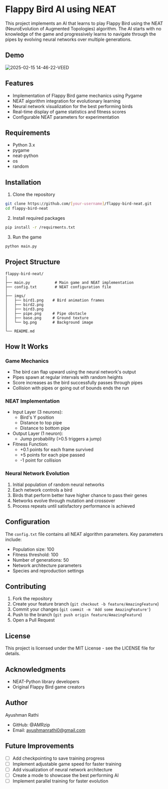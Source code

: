 # Flappy Bird AI using NEAT

This project implements an AI that learns to play Flappy Bird using the NEAT (NeuroEvolution of Augmented Topologies) algorithm. The AI starts with no knowledge of the game and progressively learns to navigate through the pipes by evolving neural networks over multiple generations.

## Demo

![2025-02-15 14-46-22-VEED](https://github.com/user-attachments/assets/31a00787-70fe-46f3-8c72-a9c1e1125c91)

## Features

- Implementation of Flappy Bird game mechanics using Pygame
- NEAT algorithm integration for evolutionary learning
- Neural network visualization for the best performing birds
- Real-time display of game statistics and fitness scores
- Configurable NEAT parameters for experimentation

## Requirements

- Python 3.x
- pygame
- neat-python
- os
- random

## Installation

1. Clone the repository
```bash
git clone https://github.com/[your-username]/flappy-bird-neat.git
cd flappy-bird-neat
```

2. Install required packages
```bash
pip install -r /requirments.txt
```

3. Run the game
```bash
python main.py
```

## Project Structure

```
flappy-bird-neat/
│
├── main.py           # Main game and NEAT implementation
├── config.txt        # NEAT configuration file
│
├── imgs/
│   ├── bird1.png    # Bird animation frames
│   ├── bird2.png
│   ├── bird3.png
│   ├── pipe.png     # Pipe obstacle
│   ├── base.png     # Ground texture
│   └── bg.png       # Background image
│
└── README.md
```

## How It Works

### Game Mechanics
- The bird can flap upward using the neural network's output
- Pipes spawn at regular intervals with random heights
- Score increases as the bird successfully passes through pipes
- Collision with pipes or going out of bounds ends the run

### NEAT Implementation
- Input Layer (3 neurons):
  - Bird's Y position
  - Distance to top pipe
  - Distance to bottom pipe
- Output Layer (1 neuron):
  - Jump probability (>0.5 triggers a jump)
- Fitness Function:
  - +0.1 points for each frame survived
  - +5 points for each pipe passed
  - -1 point for collision

### Neural Network Evolution
1. Initial population of random neural networks
2. Each network controls a bird
3. Birds that perform better have higher chance to pass their genes
4. Networks evolve through mutation and crossover
5. Process repeats until satisfactory performance is achieved

## Configuration

The `config.txt` file contains all NEAT algorithm parameters. Key parameters include:

- Population size: 100
- Fitness threshold: 100
- Number of generations: 50
- Network architecture parameters
- Species and reproduction settings

## Contributing

1. Fork the repository
2. Create your feature branch (`git checkout -b feature/AmazingFeature`)
3. Commit your changes (`git commit -m 'Add some AmazingFeature'`)
4. Push to the branch (`git push origin feature/AmazingFeature`)
5. Open a Pull Request

## License

This project is licensed under the MIT License - see the LICENSE file for details.

## Acknowledgments

- NEAT-Python library developers
- Original Flappy Bird game creators

## Author

Ayushman Rathi
- GitHub: @AMRzip
- Email: ayushmanrathi0@gmail.com

## Future Improvements

- [ ] Add checkpointing to save training progress
- [ ] Implement adjustable game speed for faster training
- [ ] Add visualization of neural network architecture
- [ ] Create a mode to showcase the best performing AI
- [ ] Implement parallel training for faster evolution
